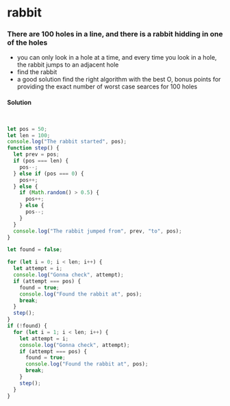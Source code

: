 # rabbit

### There are 100 holes in a line, and there is a rabbit hidding in one of the holes
- you can only look in a hole at a time, and every time you look in a hole, the rabbit jumps to an adjacent hole
- find the rabbit
- a good solution find the right algorithm with the best O, bonus points for providing the exact number of worst case searces for 100 holes

#### Solution
```js


let pos = 50;
let len = 100;
console.log("The rabbit started", pos);
function step() {
  let prev = pos;
  if (pos === len) {
    pos--;
  } else if (pos === 0) {
    pos++;
  } else {
    if (Math.random() > 0.5) {
      pos++;
    } else {
      pos--;
    }
  }
  console.log("The rabbit jumped from", prev, "to", pos);
}

let found = false;

for (let i = 0; i < len; i++) {
  let attempt = i;
  console.log("Gonna check", attempt);
  if (attempt === pos) {
    found = true;
    console.log("Found the rabbit at", pos);
    break;
  }
  step();
}
if (!found) {
  for (let i = 1; i < len; i++) {
    let attempt = i;
    console.log("Gonna check", attempt);
    if (attempt === pos) {
      found = true;
      console.log("Found the rabbit at", pos);
      break;
    }
    step();
  }
}

```
